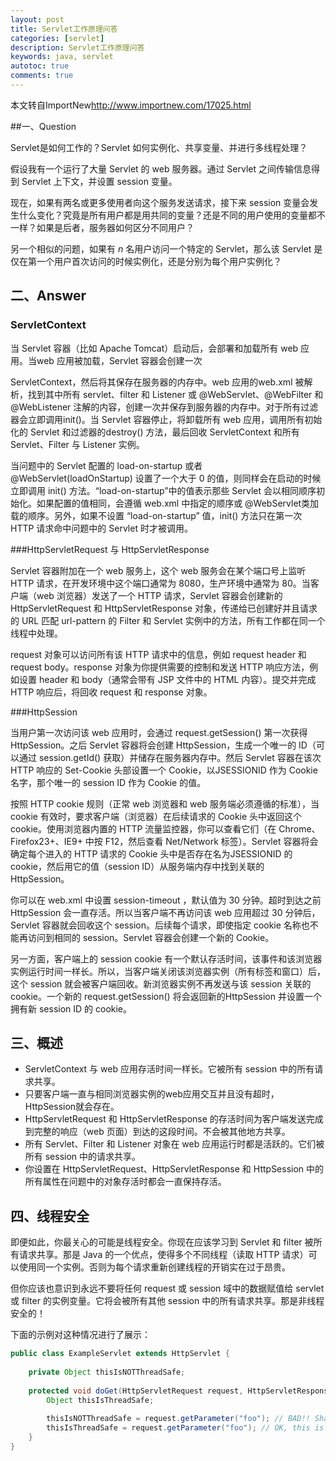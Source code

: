 ```yaml
---
layout: post
title: Servlet工作原理问答
categories: [servlet]
description: Servlet工作原理问答
keywords: java, servlet
autotoc: true
comments: true
---
```


本文转自ImportNew<http://www.importnew.com/17025.html>

##一、Question

Servlet是如何工作的？Servlet 如何实例化、共享变量、并进行多线程处理？

假设我有一个运行了大量 Servlet 的 web 服务器。通过 Servlet 之间传输信息得到 Servlet 上下文，并设置 session 变量。

现在，如果有两名或更多使用者向这个服务发送请求，接下来 session 变量会发生什么变化？究竟是所有用户都是用共同的变量？还是不同的用户使用的变量都不一样？如果是后者，服务器如何区分不同用户？

另一个相似的问题，如果有 *n* 名用户访问一个特定的 Servlet，那么该 Servlet 是仅在第一个用户首次访问的时候实例化，还是分别为每个用户实例化？

## 二、Answer

### ServletContext

当 Servlet 容器（比如 Apache Tomcat）启动后，会部署和加载所有 web 应用。当web 应用被加载，Servlet 容器会创建一次 

ServletContext，然后将其保存在服务器的内存中。web 应用的web.xml 被解析，找到其中所有 servlet、filter 和 Listener 或 @WebServlet、@WebFilter 和@WebListener 注解的内容，创建一次并保存到服务器的内存中。对于所有过滤器会立即调用init()。当 Servlet 容器停止，将卸载所有 web 应用，调用所有初始化的 Servlet 和过滤器的destroy() 方法，最后回收 ServletContext 和所有 Servlet、Filter 与 Listener 实例。

当问题中的 Servlet 配置的 load-on-startup 或者 @WebServlet(loadOnStartup) 设置了一个大于 0 的值，则同样会在启动的时候立即调用 init() 方法。“load-on-startup”中的值表示那些 Servlet 会以相同顺序初始化。如果配置的值相同，会遵循 web.xml 中指定的顺序或 @WebServlet类加载的顺序。另外，如果不设置 “load-on-startup” 值，init() 方法只在第一次 HTTP 请求命中问题中的 Servlet 时才被调用。

###HttpServletRequest 与 HttpServletResponse

Servlet 容器附加在一个 web 服务上，这个 web 服务会在某个端口号上监听 HTTP 请求，在开发环境中这个端口通常为 8080，生产环境中通常为 80。当客户端（web 浏览器）发送了一个 HTTP 请求，Servlet 容器会创建新的 HttpServletRequest 和 HttpServletResponse 对象，传递给已创建好并且请求的 URL 匹配 url-pattern 的 Filter 和 Servlet 实例中的方法，所有工作都在同一个线程中处理。

request 对象可以访问所有该 HTTP 请求中的信息，例如 request header 和 request body。response 对象为你提供需要的控制和发送 HTTP 响应方法，例如设置 header 和 body（通常会带有 JSP 文件中的 HTML 内容）。提交并完成HTTP 响应后，将回收 request 和 response 对象。

###HttpSession

当用户第一次访问该 web 应用时，会通过 request.getSession() 第一次获得 HttpSession。之后 Servlet 容器将会创建 HttpSession，生成一个唯一的 ID（可以通过 session.getId() 获取）并储存在服务器内存中。然后 Servlet 容器在该次 HTTP 响应的 Set-Cookie 头部设置一个 Cookie，以JSESSIONID 作为 Cookie 名字，那个唯一的 session ID 作为 Cookie 的值。

按照 HTTP cookie 规则（正常 web 浏览器和 web 服务端必须遵循的标准），当 cookie 有效时，要求客户端（浏览器）在后续请求的 Cookie 头中返回这个 cookie。使用浏览器内置的 HTTP 流量监控器，你可以查看它们（在 Chrome、Firefox23+、IE9+ 中按 F12，然后查看 Net/Network 标签）。Servlet 容器将会确定每个进入的 HTTP 请求的 Cookie 头中是否存在名为JSESSIONID 的 cookie，然后用它的值（session ID）从服务端内存中找到关联的 HttpSession。

你可以在 web.xml 中设置 session-timeout ，默认值为 30 分钟。超时到达之前 HttpSession 会一直存活。所以当客户端不再访问该 web 应用超过 30 分钟后，Servlet 容器就会回收这个 session。后续每个请求，即使指定 cookie 名称也不能再访问到相同的 session。Servlet 容器会创建一个新的 Cookie。

另一方面，客户端上的 session cookie 有一个默认存活时间，该事件和该浏览器实例运行时间一样长。所以，当客户端关闭该浏览器实例（所有标签和窗口）后，这个 session 就会被客户端回收。新浏览器实例不再发送与该 session 关联的 cookie。一个新的 request.getSession() 将会返回新的HttpSession 并设置一个拥有新 session ID 的 cookie。

## 三、概述

- ServletContext 与 web 应用存活时间一样长。它被所有 session 中的所有请求共享。
- 只要客户端一直与相同浏览器实例的web应用交互并且没有超时，HttpSession就会存在。
- HttpServletRequest 和 HttpServletResponse 的存活时间为客户端发送完成到完整的响应（web 页面）到达的这段时间。不会被其他地方共享。
- 所有 Servlet、Filter 和 Listener 对象在 web 应用运行时都是活跃的。它们被所有 session 中的请求共享。
- 你设置在 HttpServletRequest、HttpServletResponse 和 HttpSession 中的所有属性在问题中的对象存活时都会一直保持存活。

## 四、线程安全

即便如此，你最关心的可能是线程安全。你现在应该学习到 Servlet 和 filter 被所有请求共享。那是 Java 的一个优点，使得多个不同线程（读取 HTTP 请求）可以使用同一个实例。否则为每个请求重新创建线程的开销实在过于昂贵。

但你应该也意识到永远不要将任何 request 或 session 域中的数据赋值给 servlet 或 filter 的实例变量。它将会被所有其他 session 中的所有请求共享。那是非线程安全的！

下面的示例对这种情况进行了展示：

```java
public class ExampleServlet extends HttpServlet {
 
    private Object thisIsNOTThreadSafe;
 
    protected void doGet(HttpServletRequest request, HttpServletResponse response) throws ServletException, IOException {
        Object thisIsThreadSafe;
 
        thisIsNOTThreadSafe = request.getParameter("foo"); // BAD!! Shared among all requests!
        thisIsThreadSafe = request.getParameter("foo"); // OK, this is thread safe.
    } 
}
```
